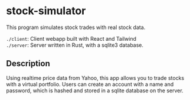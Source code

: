 # stock-simulator

This program simulates stock trades with real stock data.

`./client`: Client webapp built with React and Tailwind <br/>
`./server`: Server written in Rust, with a sqlite3 database.

## Description
Using realtime price data from Yahoo, this app allows you to trade stocks with a virtual portfolio.
Users can create an account with a name and password, which is hashed and stored in a sqlite database on the server.
